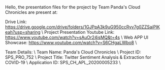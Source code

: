 Hello, the presentation files for the project by Team Panda's Cloud Chronicles are present at:

Drive Link: https://drive.google.com/drive/folders/1GJPpA3k9uG950ccRyv7g0ZZSaiPlKeah?usp=sharing \\
Project Presentation Youtube Link: https://www.youtube.com/watch?v=sAuOr24isMQ&t=4s \\
Web APP UI Showcase: https://www.youtube.com/watch?v=S6CHgaLWbo8 \\

Team Details: \\ 
Team Name: Panda's Cloud Chronicles \\
Project ID: SPS_PRO_752 \\
Project Title: Twitter Sentiment Analysis & Extraction for COVID-19 \\
Application ID: SPS_CH_APL_20200005233 \\
